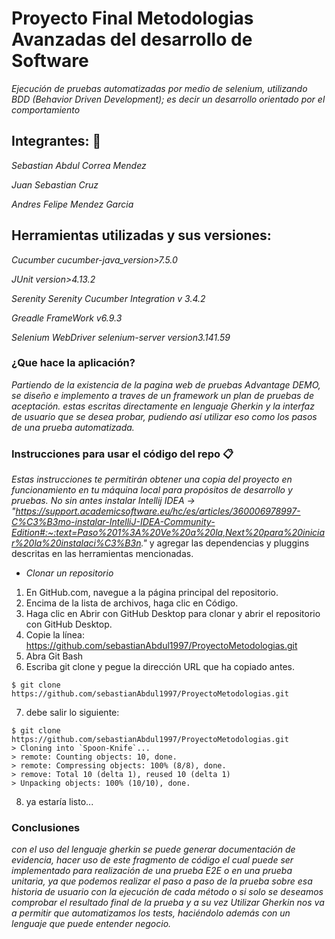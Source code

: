 # Proyecto Final Metodologias Avanzadas del desarrollo de Software

_Ejecución de pruebas automatizadas por medio de selenium, utilizando BDD (Behavior Driven Development); es decir un desarrollo orientado por el comportamiento_

## Integrantes:  🚀
_Sebastian Abdul Correa Mendez_

_Juan Sebastian Cruz_

_Andres Felipe Mendez Garcia_

## Herramientas utilizadas y sus versiones:

_Cucumber  cucumber-java_version>7.5.0_

_JUnit version>4.13.2_

_Serenity Serenity Cucumber Integration v 	3.4.2_

_Greadle FrameWork v6.9.3_

_Selenium WebDriver selenium-server version3.141.59_
### ¿Que hace la aplicación?
_Partiendo de la existencia de la pagina web de pruebas  Advantage DEMO, se diseño e implemento a traves de un framework un plan de pruebas de aceptación. estas escritas directamente en lenguaje Gherkin  y la interfaz de usuario que se desea probar, pudiendo así utilizar eso como los pasos de una prueba automatizada._

### Instrucciones para usar el código del repo 📋

_Estas instrucciones te permitirán obtener una copia del proyecto en funcionamiento en tu máquina local para propósitos de desarrollo y pruebas._
 _No sin antes instalar Intellij IDEA -> "https://support.academicsoftware.eu/hc/es/articles/360006978997-C%C3%B3mo-instalar-IntelliJ-IDEA-Community-Edition#:~:text=Paso%201%3A%20Ve%20a%20la,Next%20para%20iniciar%20la%20instalaci%C3%B3n."_
y agregar las dependencias y pluggins descritas en las herramientas mencionadas.
* _Clonar un repositorio_
1. En GitHub.com, navegue a la página principal del repositorio.
2. Encima de la lista de archivos, haga clic en  Código.
3. Haga clic en  Abrir con GitHub Desktop para clonar y abrir el repositorio con GitHub Desktop.
4.  Copie la línea: https://github.com/sebastianAbdul1997/ProyectoMetodologias.git
5. Abra Git Bash
6. Escriba git clone y pegue la dirección URL que ha copiado antes.
```
$ git clone https://github.com/sebastianAbdul1997/ProyectoMetodologias.git
```
7. debe salir lo siguiente:
```
$ git clone https://github.com/sebastianAbdul1997/ProyectoMetodologias.git
> Cloning into `Spoon-Knife`...
> remote: Counting objects: 10, done.
> remote: Compressing objects: 100% (8/8), done.
> remove: Total 10 (delta 1), reused 10 (delta 1)
> Unpacking objects: 100% (10/10), done.
```
8. ya estaría listo...


### Conclusiones

_con el uso del lenguaje gherkin se puede generar documentación de evidencia, hacer uso de este fragmento de código el cual puede ser implementado para realización de una prueba E2E o en una prueba unitaria, ya que podemos realizar el paso a paso de la prueba sobre esa historia de usuario con la ejecución de cada método o si solo se deseamos comprobar el resultado final de la prueba y a su vez Utilizar Gherkin nos va a permitir que automatizamos los tests, haciéndolo además con un lenguaje que puede entender negocio._
